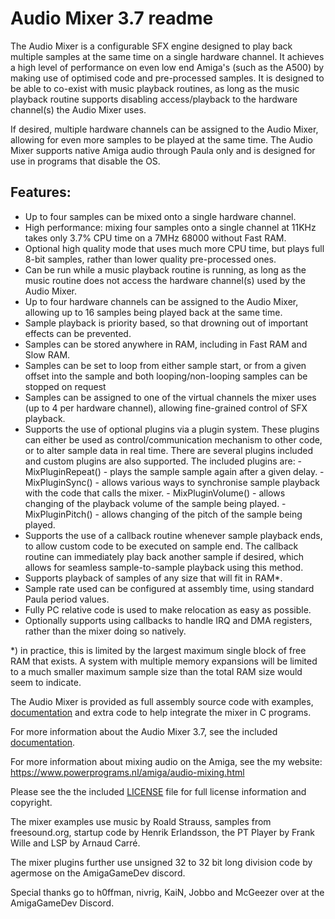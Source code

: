 # Audio Mixer 3.7 readme

The Audio Mixer is a configurable SFX engine designed to play back multiple 
samples at the same time on a single hardware channel. It achieves a high 
level of performance on even low end Amiga's (such as the A500) by making use
of optimised code and pre-processed samples. It is designed to be able to 
co-exist with music playback routines, as long as the music playback routine 
supports disabling access/playback to the hardware channel(s) the Audio Mixer
uses.

If desired, multiple hardware channels can be assigned to the Audio Mixer,
allowing for even more samples to be played at the same time. The Audio Mixer
supports native Amiga audio through Paula only and is designed for use in
programs that disable the OS.

## Features:
- Up to four samples can be mixed onto a single hardware channel.
- High performance: mixing four samples onto a single channel at 11KHz takes only 3.7% CPU time on a 7MHz 68000 without Fast RAM.
- Optional high quality mode that uses much more CPU time, but plays full 8-bit samples, rather than lower quality pre-processed ones.
- Can be run while a music playback routine is running, as long as the music routine does not access the hardware channel(s) used by the Audio Mixer.
- Up to four hardware channels can be assigned to the Audio Mixer, allowing up to 16 samples being played back at the same time.
- Sample playback is priority based, so that drowning out of important effects can be prevented.
- Samples can be stored anywhere in RAM, including in Fast RAM and Slow RAM.
- Samples can be set to loop from either sample start, or from a given offset into the sample and both looping/non-looping samples can be stopped on request
- Samples can be assigned to one of the virtual channels the mixer uses (up to 4 per hardware channel), allowing fine-grained control of SFX playback.
- Supports the use of optional plugins via a plugin system. These plugins can either be used as control/communication mechanism to other code, or to alter sample data in real time. There are several plugins included and custom plugins are also supported.
     The included plugins are:
        - MixPluginRepeat()
             - plays the sample sample again after a given delay.
        - MixPluginSync()
             - allows various ways to synchronise sample playback with the code that calls the mixer.
        - MixPluginVolume()
             - allows changing of the playback volume of the sample being played.
        - MixPluginPitch()
             - allows changing of the pitch of the sample being played.
- Supports the use of a callback routine whenever sample playback ends, to allow custom code to be executed on sample end. The callback routine can immediately play back another sample if desired, which allows for seamless sample-to-sample playback using this method.
- Supports playback of samples of any size that will fit in RAM*.
- Sample rate used can be configured at assembly time, using standard Paula period values.
- Fully PC relative code is used to make relocation as easy as possible.
- Optionally supports using callbacks to handle IRQ and DMA registers, rather than the mixer doing so natively.


*) in practice, this is limited by the largest maximum single block of free RAM that exists. A system with multiple memory expansions will be limited to a much smaller maximum sample size than the total RAM size would seem to indicate.
   
The Audio Mixer is provided as full assembly source code with examples,
[documentation](Documentation/Documentation.md) and extra code to help integrate the mixer in C programs.

For more information about the Audio Mixer 3.7, see the included 
[documentation](Documentation/Documentation.md).

For more information about mixing audio on the Amiga, see the my website:
https://www.powerprograms.nl/amiga/audio-mixing.html

Please see the the included [LICENSE](LICENSE) file for full license information and
copyright.

The mixer examples use music by Roald Strauss, samples from freesound.org,
startup code by Henrik Erlandsson, the PT Player by Frank Wille and LSP by
Arnaud Carré.

The mixer plugins further use unsigned 32 to 32 bit long division code by
agermose on the AmigaGameDev discord.

Special thanks go to h0ffman, nivrig, KaiN, Jobbo and McGeezer over at the
AmigaGameDev Discord.
